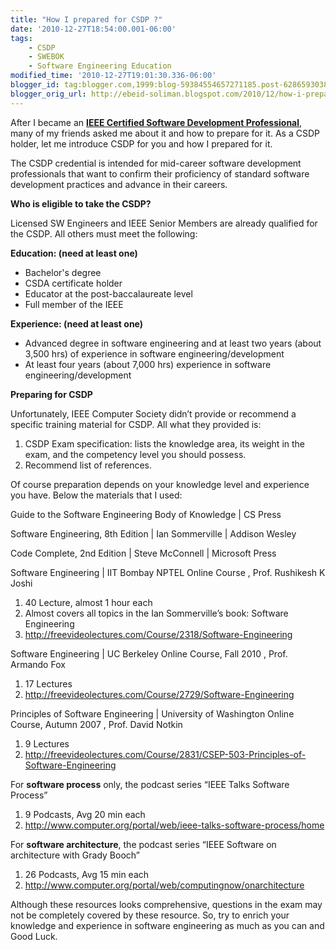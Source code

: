 ```yaml
--- 
title: "How I prepared for CSDP ?" 
date: '2010-12-27T18:54:00.001-06:00' 
tags: 
    - CSDP 
    - SWEBOK 
    - Software Engineering Education 
modified_time: '2010-12-27T19:01:30.336-06:00'
blogger_id: tag:blogger.com,1999:blog-59384554657271185.post-6286593038208095159
blogger_orig_url: http://ebeid-soliman.blogspot.com/2010/12/how-i-prepared-for-csdp.html
---
```


After I became an **[IEEE Certified Software Development
Professional](http://www.computer.org/portal/web/certification/csdp)**,
many of my friends asked me about it and how to prepare for it. As a
CSDP holder, let me introduce CSDP for you and how I prepared for it.

The CSDP credential is intended for mid-career software development
professionals that want to confirm their proficiency of standard
software development practices and advance in their careers.

**Who is eligible to take the CSDP?**

Licensed SW Engineers and IEEE Senior Members are already qualified for
the CSDP. All others must meet the following:

**Education: (need at least one)**

-   Bachelor's degree
-   CSDA certificate holder
-   Educator at the post-baccalaureate level
-   Full member of the IEEE

**Experience: (need at least one)**

-   Advanced degree in software engineering and at least two years
    (about 3,500 hrs) of experience in software engineering/development
-   At least four years (about 7,000 hrs) experience in software
    engineering/development

**Preparing for CSDP**

Unfortunately, IEEE Computer Society didn’t provide or recommend a
specific training material for CSDP. All what they provided is:

1.  CSDP Exam specification: lists the knowledge area, its weight in the
    exam, and the competency level you should possess.
2.  Recommend list of references.

Of course preparation depends on your knowledge level and experience you
have. Below the materials that I used:

Guide to the Software Engineering Body of Knowledge | CS Press

Software Engineering, 8th Edition | Ian Sommerville | Addison Wesley

Code Complete, 2nd Edition | Steve McConnell | Microsoft Press

Software Engineering | IIT Bombay NPTEL Online Course , Prof. Rushikesh
K Joshi

1.  40 Lecture, almost 1 hour each
2.  Almost covers all topics in the Ian Sommerville’s book: Software
    Engineering
3.  <http://freevideolectures.com/Course/2318/Software-Engineering>

Software Engineering | UC Berkeley Online Course, Fall 2010 , Prof.
Armando Fox

1.  17 Lectures
2.  <http://freevideolectures.com/Course/2729/Software-Engineering>

Principles of Software Engineering | University of Washington Online
Course, Autumn 2007 , Prof. David Notkin

1.  9 Lectures
2.  <http://freevideolectures.com/Course/2831/CSEP-503-Principles-of-Software-Engineering>

For **software process** only, the podcast series “IEEE Talks Software
Process”

1.  9 Podcasts, Avg 20 min each
2.  <http://www.computer.org/portal/web/ieee-talks-software-process/home>

For **software architecture**, the podcast series “IEEE Software on
architecture with Grady Booch”

1.  26 Podcasts, Avg 15 min each
2.  <http://www.computer.org/portal/web/computingnow/onarchitecture>

Although these resources looks comprehensive, questions in the exam may
not be completely covered by these resource. So, try to enrich your
knowledge and experience in software engineering as much as you can and
Good Luck.
